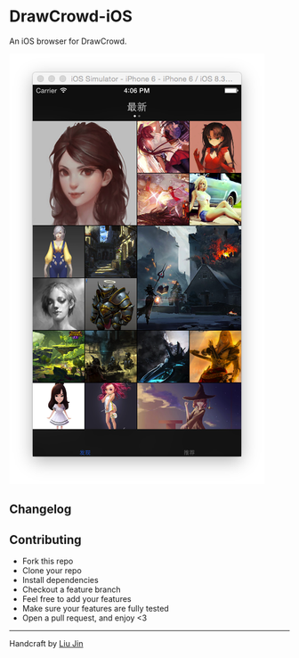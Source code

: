 # DrawCrowd-iOS
An iOS browser for DrawCrowd.

![screenshot](https://raw.githubusercontent.com/coolzilj/DrawCrowd-iOS/master/screenshot.png)

## Changelog

## Contributing
- Fork this repo
- Clone your repo
- Install dependencies
- Checkout a feature branch
- Feel free to add your features
- Make sure your features are fully tested
- Open a pull request, and enjoy <3

---
Handcraft by [Liu Jin](https://github.com/coolzilj)
